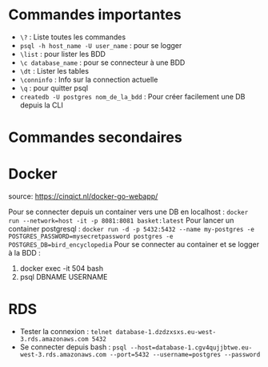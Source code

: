 # Commandes importantes

- `\?` : Liste toutes les commandes
- `psql -h host_name -U user_name` : pour se logger
- `\list` : pour lister les BDD
- `\c database_name` : pour se connecteur à une BDD
- `\dt` : Lister les tables
- `\conninfo` : Info sur la connection actuelle
- `\q` : pour quitter psql
- `createdb -U postgres nom_de_la_bdd` : Pour créer facilement une DB depuis la CLI

# Commandes secondaires

# Docker

source: https://cinqict.nl/docker-go-webapp/

Pour se connecter depuis un container vers une DB en localhost : `docker run --network=host -it -p 8081:8081 basket:latest`
Pour lancer un container postgresql : `docker run -d -p 5432:5432 --name my-postgres -e POSTGRES_PASSWORD=mysecretpassword postgres -e POSTGRES_DB=bird_encyclopedia`
Pour se connecter au container et se logger à la BDD :

1. docker exec -it 504 bash
2. psql DBNAME USERNAME

# RDS
- Tester la connexion : `telnet database-1.dzdzxsxs.eu-west-3.rds.amazonaws.com 5432`
- Se connecter depuis bash : `psql --host=database-1.cgv4qujjbtwe.eu-west-3.rds.amazonaws.com --port=5432 --username=postgres --password`